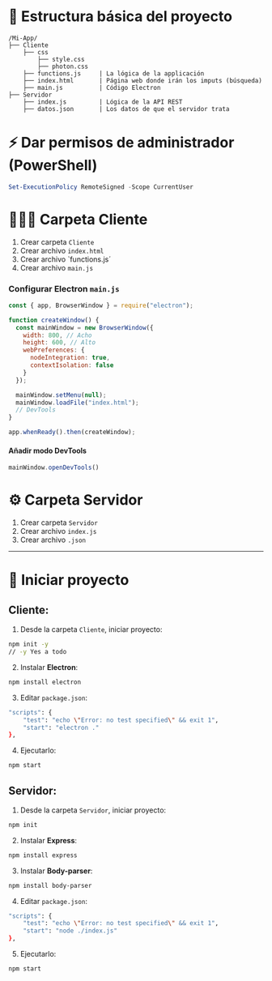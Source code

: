 # 📂 Estructura básica del proyecto

```
/Mi-App/
├── Cliente 
	├── css
		├── style.css
		├── photon.css
	├── functions.js     | La lógica de la applicación
	├── index.html       | Página web donde irán los imputs (búsqueda)
	├── main.js          | Código Electron
├── Servidor
	├── index.js         | Lógica de la API REST
	├── datos.json       | Los datos de que el servidor trata
```


# ⚡️ Dar permisos de administrador (PowerShell)

```powershell
Set-ExecutionPolicy RemoteSigned -Scope CurrentUser
```


# 👨🏼‍💻 Carpeta Cliente

1. Crear carpeta `Cliente`
2. Crear archivo `index.html`
3. Crear archivo `functions.js´
4. Crear archivo `main.js`

### Configurar Electron `main.js`

```js
const { app, BrowserWindow } = require("electron");

function createWindow() {
  const mainWindow = new BrowserWindow({
    width: 800, // Acho
    height: 600, // Alto
    webPreferences: {
      nodeIntegration: true,
      contextIsolation: false
    }
  });

  mainWindow.setMenu(null);
  mainWindow.loadFile("index.html");
  // DevTools
}

app.whenReady().then(createWindow);
```

#### Añadir modo DevTools

```js
mainWindow.openDevTools()
```


# ⚙️ Carpeta Servidor

1. Crear carpeta `Servidor`
2. Crear archivo `index.js`
3. Crear archivo `.json`

---

# 🚀 Iniciar proyecto

## Cliente:

1. Desde la carpeta `Cliente`, iniciar proyecto:

```bash
npm init -y 
// -y Yes a todo
```

2. Instalar **Electron**:

```bash
npm install electron
```

3. Editar `package.json`:

```bash
"scripts": {
	"test": "echo \"Error: no test specified\" && exit 1",
	"start": "electron ."
},
```

4. Ejecutarlo:

```bash
npm start
```


## Servidor:

1. Desde la carpeta `Servidor`, iniciar proyecto:

```bash
npm init
```

2. Instalar **Express**:

```bash
npm install express
```

3. Instalar **Body-parser**:

```bash
npm install body-parser
```

4. Editar `package.json`:

```bash
"scripts": {
	"test": "echo \"Error: no test specified\" && exit 1",
    "start": "node ./index.js"
},
```

5. Ejecutarlo:

```bash
npm start
```
